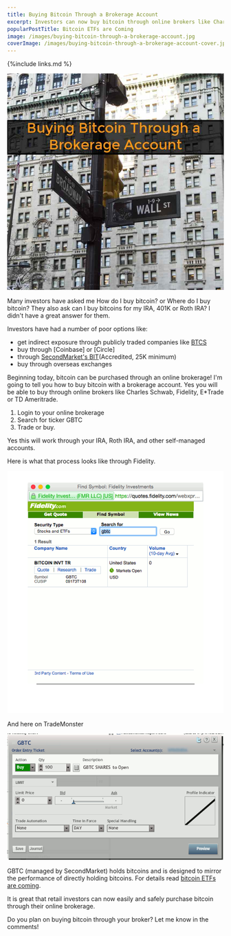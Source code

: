 ```yaml
---
title: Buying Bitcoin Through a Brokerage Account
excerpt: Investors can now buy bitcoin through online brokers like Charles Schwab, Fidelity, E*Trade and TD Ameritrade.
popularPostTitle: Bitcoin ETFs are Coming
image: /images/buying-bitcoin-through-a-brokerage-account.jpg
coverImage: /images/buying-bitcoin-through-a-brokerage-account-cover.jpg
---
```


{%include links.md %}

![Buying Bitcoin Through a Brokerage Account](/images/buying-bitcoin-through-a-brokerage-account.jpg "Buying Bitcoin Through a Brokerage Account")


Many investors have asked me How do I buy bitcoin? or Where do I buy bitcoin? They also ask can I buy bitcoins for my IRA, 401K or Roth IRA? I didn't have a great answer for them.

Investors have had a number of poor options like:

 * get indirect exposure through publicly traded companies like [BTCS](https://www.google.com/finance?q=OTCMKTS%3ABTCS)
 * buy through [Coinbase] or [Circle]
 * through [SecondMarket's BIT](https://bitcoin-investment-trust.secondmarket.com/signup)(Accredited, 25K minimum)
 * buy through overseas exchanges

Beginning today, bitcoin can be purchased through an online brokerage! I'm going to tell you how to buy bitcoin with a brokerage account. Yes you will be able to buy through online brokers like Charles Schwab, Fidelity, E*Trade or TD Ameritrade. 

 1. Login to your online brokerage
 2. Search for ticker GBTC
 3. Trade or buy.

Yes this will work through your IRA, Roth IRA, and other self-managed accounts.

Here is what that process looks like through Fidelity.

![GBTC on Fidelity](/images/gbtc-on-fidelity.gif "GBTC on Fidelity")

And here on TradeMonster

![GBTC on TradeMonster](/images/gbtc-on-trademonster.gif "GBTC on TradeMonster")

GBTC (managed by SecondMarket) holds bitcoins and is designed to mirror the performance of directly holding bitcoins. For details read [bitcoin ETFs are coming](/bitcoin-etfs-are-coming.html).

It is great that retail investors can now easily and safely purchase bitcoin through their online brokerage.

Do you plan on buying bitcoin through your broker? Let me know in the comments!